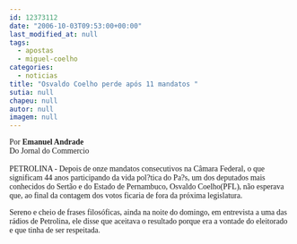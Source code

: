 ```yaml
---
id: 12373112
date: "2006-10-03T09:53:00+00:00"
last_modified_at: null
tags:
  - apostas
  - miguel-coelho
categories:
  - noticias
title: "Osvaldo Coelho perde após 11 mandatos "
sutia: null
chapeu: null
autor: null
imagem: null
---
```

<p><P><FONT face=Verdana>Por <STRONG>Emanuel Andrade</STRONG><BR>Do Jornal do Commercio<BR><BR>PETROLINA - Depois de onze mandatos consecutivos na Câmara Federal, o que significam 44 anos participando da vida pol?tica do Pa?s, um dos deputados mais conhecidos do Sertão e do Estado de Pernambuco, Osvaldo Coelho(PFL), não esperava que, ao final da contagem dos votos ficaria de fora da próxima legislatura. </FONT></P></p>
<p><P><FONT face=Verdana>Sereno e cheio de frases filosóficas, ainda na noite do domingo, em entrevista a uma das rádios de Petrolina, ele disse que aceitava o resultado porque era a vontade do eleitorado e que tinha de ser respeitada.</FONT></P> </p>
